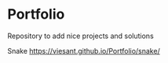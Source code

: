 # Portfolio
Repository to add nice projects and solutions

Snake
https://viesant.github.io/Portfolio/snake/